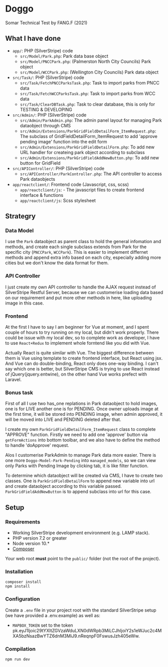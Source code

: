 # Doggo

Somar Technical Test by FANG.F (2021)

## What I have done

*  `app/`: PHP (SilverStripe) code
   * `src/Model/Park.php`: Park data  base object
   * `src/Model/PNCCPark.php`: (Palmerston North City Councils) Park object
   * `src/Model/WCCPark.php`: (Wellington City Councils) Park data object
*  `src/Task/`: PHP (SilverStripe) code
   * `src/Task/FetchPNCCParksTask.php`: Task to import parks from PNCC data
   * `src/Task/FetchWCCParksTask.php`: Task to import parks from WCC data
   * `src/Task/ClearDBTask.php`: Task to clear database, this is only for TESTING & DEVELOPING 
* `src/Admin/`: PHP (SilverStripe) code
   *  `src/Admin/ParkAdmin.php`: The admin panel layout for managing Park dataobject through CMS
   *  `src/Admin/Extensions/ParkGridFieldDetailForm_ItemRequest.php`: The subclass of GridFieldDetailForm_ItemRequest to add 'approve pending image' function into the edit form 
   *  `src/Admin/Extensions/ParkGridFieldDetailForm.php`: To add new URL handler for createing park object according to subclass
   *  `src/Admin/Extensions/ParkGridFieldAddNewButton.php`: To add new button for GridField
* `src/APIController/`: PHP (SilverStripe) code
   * `src/APIController/ParkController.php`: The API controller to access Park dataobjects
* `app/reactclient/`: Frontend code (Javascript, css, scss)
  * `app/reactclient/js`: - The javascript files to create frontend interface & functions
  * `app/reactclient/js`: Scss stylesheet

## Strategry

### Data Model 

I use the `Park` dataobject as parent class to hold the general infomation and methods, and create each single subclass extends from Park for the specific city (`PNCCPark`, `WCCPark`). This is easier to implement differnet methods and append extra info based on each city, especially adding more cities but we don't know the data format for them.

### API Controller

I just create my own API controller to handle the AJAX request instead of SilverStripe Restful Server, because we can customerise loading data based on our requirement and put more other methods in here, like uploading image in this case.

### Frontend 

At the first I have to say I am beginner for Vue at moment, and I spent couple of hours to try running on my local, but didn't work properly. There could be issue with my local dev, so to complete work as developer, I have to use `React+Redux` to implement whole forntend like you did with Vue.

Actually React is quite similar with Vue. The biggest difference between them is Vue using template to create frontend interface, but React using jsx. And Vue can do double-binding, React only does one-way binding. I can't say which one is better, but SilverStripe CMS is trying to use React instead of jQuery(jquery.entwine), on the other hand Vue works prefect with Laravel.

### Bonus task

First of all I use two has_one replations in Park dataobject to hold images, one is for LIVE another one is for PENDING. Once owner uploads image at the first time, it will be stored into PENDING image, when admin approved, it will be moved into LIVE and PENDING deleted after that.

I create my own `ParkGridFieldDetailForm_ItemRequest` class to complete "APPROVE" function. Firstly we need to add one 'approve' button via `getFormActions` into bottom toolbar, and we also have to define the method to handle 'doApprove' request.

Alos I customerise ParkAdmin to manage Park data more easier. There is one more `Doggo-Model-Park-Pending` into `managed_models`, so we can view only Parks with Pending Image by clicking tab, it is like filter function.

To determine which dataobject will be created via CMS, I have to create two classes. One is `ParkGridFieldDetailForm` to append new variable into url and create dataobject according to this variable passed. `ParkGridFieldAddNewButton` is to append subclass into url for this case.

## Setup

### Requirements

- Working SilverStripe development environment (e.g. LAMP stack).
- PHP version 7.2 or greater
- Node version 10.* 
- [Composer](https://getcomposer.org/doc/00-intro.md)

Your web root **must** point to the `public/` folder (not the root of the project). 

### Installation

```
composer install
npm install

```

### Configuration

Create a `.env` file in your project root with the standard SilverStripe setup (we have provided a .env.example) as well as:

- `MAPBOX_TOKEN` set to the token pk.eyJ1Ijoic29tYXItZGVzaWduLXN0dWRpb3MiLCJhIjoiY2s1eWJuc2c4MXA5bzNsazBwYTZ6dnM3MiJ9.nReqnpF0FswusJzh405eWw.

### Compilation

```
npm run dev
```
